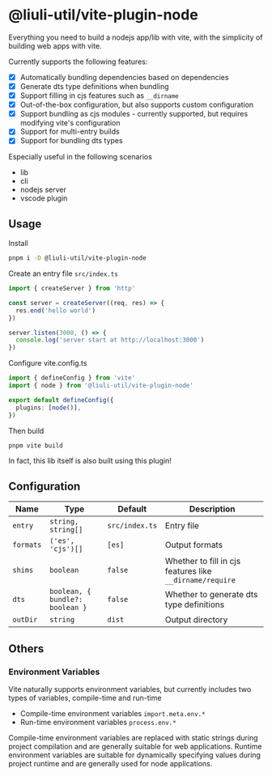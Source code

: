 # @liuli-util/vite-plugin-node

Everything you need to build a nodejs app/lib with vite, with the simplicity of building web apps with vite.

Currently supports the following features:

*   [x] Automatically bundling dependencies based on dependencies
*   [x] Generate dts type definitions when bundling
*   [x] Support filling in cjs features such as `__dirname`
*   [x] Out-of-the-box configuration, but also supports custom configuration
*   [x] Support bundling as cjs modules - currently supported, but requires modifying vite's configuration
*   [x] Support for multi-entry builds
*   [x] Support for bundling dts types

Especially useful in the following scenarios

*   lib
*   cli
*   nodejs server
*   vscode plugin

## Usage

Install

```bash
pnpm i -D @liuli-util/vite-plugin-node
```

Create an entry file `src/index.ts`

```ts
import { createServer } from 'http'

const server = createServer((req, res) => {
  res.end('hello world')
})

server.listen(3000, () => {
  console.log('server start at http://localhost:3000')
})
```

Configure vite.config.ts

```ts
import { defineConfig } from 'vite'
import { node } from '@liuli-util/vite-plugin-node'

export default defineConfig({
  plugins: [node()],
})
```

Then build

```bash
pnpm vite build
```

In fact, this lib itself is also built using this plugin!

## Configuration

| Name      | Type                            | Default        | Description                                              |
| --------- | ------------------------------- | -------------- | -------------------------------------------------------- |
| `entry`   | `string, string[]`              | `src/index.ts` | Entry file                                               |
| `formats` | `('es', 'cjs')[]`               | `[es]`         | Output formats                                           |
| `shims`   | `boolean`                       | `false`        | Whether to fill in cjs features like `__dirname/require` |
| `dts`     | `boolean, { bundle?: boolean }` | `false`        | Whether to generate dts type definitions                 |
| `outDir`  | `string`                        | `dist`         | Output directory                                         |

## Others

### Environment Variables

Vite naturally supports environment variables, but currently includes two types of variables, compile-time and run-time

*   Compile-time environment variables `import.meta.env.*`
*   Run-time environment variables `process.env.*`

Compile-time environment variables are replaced with static strings during project compilation and are generally suitable for web applications. Runtime environment variables are suitable for dynamically specifying values during project runtime and are generally used for node applications.
